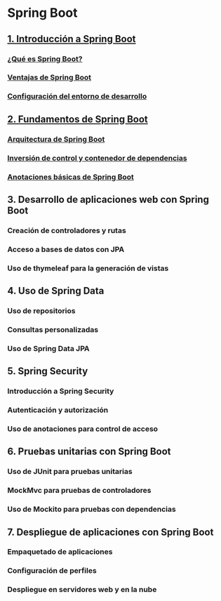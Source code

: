# Spring Boot

## [1. Introducción a Spring Boot](/documents/springboot/introduccion.md)
### [¿Qué es Spring Boot?](/documents/springboot/introduccion.md#que-es-spring-boot)
### [Ventajas de Spring Boot](/documents/springboot/introduccion.md#ventajas-de-spring-boot)
### [Configuración del entorno de desarrollo](/documents/springboot/introduccion.md#configuracion-del-entorno-de-desarrollo)

## [2. Fundamentos de Spring Boot](/documents/springboot/fundamentos.md)
### [Arquitectura de Spring Boot](/documents/springboot/fundamentos.md#arquitectura-de-spring-boot)
### [Inversión de control y contenedor de dependencias](/documents/springboot/fundamentos.md#inversion-de-control-y-contenedor-de-dependencias)
### [Anotaciones básicas de Spring Boot](/documents/springboot/fundamentos.md#anotaciones-basicas-de-spring-boot)

## 3. Desarrollo de aplicaciones web con Spring Boot

### Creación de controladores y rutas
### Acceso a bases de datos con JPA
### Uso de thymeleaf para la generación de vistas

## 4. Uso de Spring Data

### Uso de repositorios
### Consultas personalizadas
### Uso de Spring Data JPA

## 5. Spring Security

### Introducción a Spring Security
### Autenticación y autorización
### Uso de anotaciones para control de acceso

## 6. Pruebas unitarias con Spring Boot

### Uso de JUnit para pruebas unitarias
### MockMvc para pruebas de controladores
### Uso de Mockito para pruebas con dependencias

## 7. Despliegue de aplicaciones con Spring Boot

### Empaquetado de aplicaciones
### Configuración de perfiles
### Despliegue en servidores web y en la nube